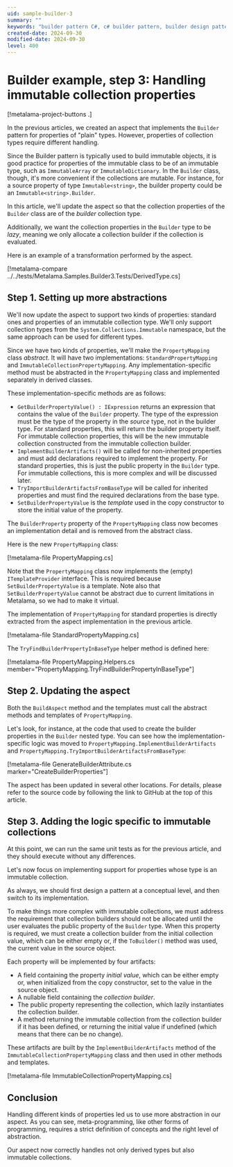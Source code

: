 ```yaml
---
uid: sample-builder-3
summary: ""
keywords: "builder pattern C#, c# builder pattern, builder design pattern C#"
created-date: 2024-09-30
modified-date: 2024-09-30
level: 400
---
```


# Builder example, step 3: Handling immutable collection properties

[!metalama-project-buttons .]

In the previous articles, we created an aspect that implements the `Builder` pattern for properties of "plain" types. However, properties of collection types require different handling.

Since the Builder pattern is typically used to build immutable objects, it is good practice for properties of the immutable class to be of an immutable type, such as `ImmutableArray` or `ImmutableDictionary`. In the `Builder` class, though, it's more convenient if the collections are mutable. For instance, for a source property of type `Immutable<string>`, the builder property could be an `Immutable<string>.Builder`.

In this article, we'll update the aspect so that the collection properties of the `Builder` class are of the _builder_ collection type.

Additionally, we want the collection properties in the `Builder` type to be _lazy_, meaning we only allocate a collection builder if the collection is evaluated.

Here is an example of a transformation performed by the aspect.

[!metalama-compare ../../tests/Metalama.Samples.Builder3.Tests/DerivedType.cs]

## Step 1. Setting up more abstractions

We'll now update the aspect to support two kinds of properties: standard ones and properties of an immutable collection type. We'll only support collection types from the `System.Collections.Immutable` namespace, but the same approach can be used for different types.

Since we have two kinds of properties, we'll make the `PropertyMapping` class _abstract_. It will have two implementations: `StandardPropertyMapping` and `ImmutableCollectionPropertyMapping`. Any implementation-specific method must be abstracted in the `PropertyMapping` class and implemented separately in derived classes.

These implementation-specific methods are as follows:

* `GetBuilderPropertyValue() : IExpression` returns an expression that contains the value of the `Builder` property. The type of the expression must be the type of the property in the _source_ type, not in the builder type. For standard properties, this will return the builder property itself. For immutable collection properties, this will be the new immutable collection constructed from the immutable collection builder.
* `ImplementBuilderArtifacts()` will be called for non-inherited properties and must add declarations required to implement the property. For standard properties, this is just the public property in the `Builder` type. For immutable collections, this is more complex and will be discussed later.
* `TryImportBuilderArtifactsFromBaseType` will be called for inherited properties and must find the required declarations from the base type.
* `SetBuilderPropertyValue` is the _template_ used in the copy constructor to store the initial value of the property.

The `BuilderProperty` property of the `PropertyMapping` class now becomes an implementation detail and is removed from the abstract class.

Here is the new `PropertyMapping` class:

[!metalama-file PropertyMapping.cs]

Note that the `PropertyMapping` class now implements the (empty) `ITemplateProvider` interface. This is required because `SetBuilderPropertyValue` is a template. Note also that `SetBuilderPropertyValue` cannot be abstract due to current limitations in Metalama, so we had to make it virtual.

The implementation of `PropertyMapping` for standard properties is directly extracted from the aspect implementation in the previous article.

[!metalama-file StandardPropertyMapping.cs]

The `TryFindBuilderPropertyInBaseType` helper method is defined here:

[!metalama-file PropertyMapping.Helpers.cs member="PropertyMapping.TryFindBuilderPropertyInBaseType"]

## Step 2. Updating the aspect

Both the `BuildAspect` method and the templates must call the abstract methods and templates of `PropertyMapping`.

Let's look, for instance, at the code that used to create the builder properties in the `Builder` nested type. You can see how the implementation-specific logic was moved to `PropertyMapping.ImplementBuilderArtifacts` and `PropertyMapping.TryImportBuilderArtifactsFromBaseType`:

[!metalama-file GenerateBuilderAttribute.cs marker="CreateBuilderProperties"]

The aspect has been updated in several other locations. For details, please refer to the source code by following the link to GitHub at the top of this article.

## Step 3. Adding the logic specific to immutable collections

At this point, we can run the same unit tests as for the previous article, and they should execute without any differences.

Let's now focus on implementing support for properties whose type is an immutable collection.

As always, we should first design a pattern at a conceptual level, and then switch to its implementation.

To make things more complex with immutable collections, we must address the requirement that collection builders should not be allocated until the user evaluates the public property of the `Builder` type. When this property is required, we must create a collection builder from the initial collection value, which can be either empty or, if the `ToBuilder()` method was used, the current value in the source object.

Each property will be implemented by four artifacts:
- A field containing the property _initial value_, which can be either empty or, when initialized from the copy constructor, set to the value in the source object.
- A nullable field containing the _collection builder_.
- The public property representing the collection, which lazily instantiates the collection builder.
- A method returning the immutable collection from the collection builder if it has been defined, or returning the initial value if undefined (which means that there can be no change).

These artifacts are built by the `ImplementBuilderArtifacts` method of the `ImmutableCollectionPropertyMapping` class and then used in other methods and templates.

[!metalama-file ImmutableCollectionPropertyMapping.cs]

## Conclusion

Handling different kinds of properties led us to use more abstraction in our aspect. As you can see, meta-programming, like other forms of programming, requires a strict definition of concepts and the right level of abstraction.

Our aspect now correctly handles not only derived types but also immutable collections.
